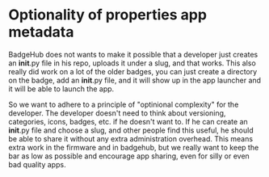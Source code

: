 # Optionality of properties app metadata
BadgeHub does not wants to make it possible that a developer just creates an __init__.py file in his repo, uploads it under a slug, and that works.
This also really did work on a lot of the older badges, you can just create a directory on the badge, add an __init__.py file, and it will show up in the app launcher and it will be able to launch the app.

So we want to adhere to a principle of "optinional complexity" for the developer. The developer doesn't need to think about versioning, categories, icons, badges, etc. if he doesn't want to.
If he can create an __init__.py file and choose a slug, and other people find this useful, he should be able to share it without any extra administration overhead.
This means extra work in the firmware and in badgehub, but we really want to keep the bar as low as possible and encourage app sharing, even for silly or even bad quality apps.
